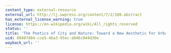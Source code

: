 ```yaml
---
content_type: external-resource
external_url: http://lj.uwpress.org/content/7/2/108.abstract
has_external_license_warning: true
license: https://en.wikipedia.org/wiki/All_rights_reserved
status: ''
title: 'The Poetics of City and Nature: Toward a New Aesthetic For Urban Design'
uid: 09497d84-cce5-4ba3-95ec-a046c044d30e
wayback_url: ''
---
```

